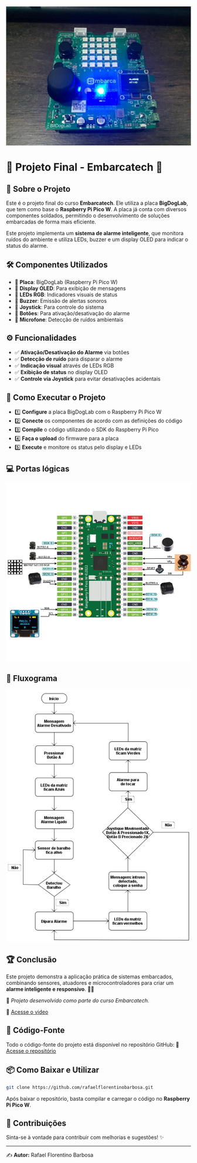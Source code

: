 ![alt text](placa.jpeg)

# 📡 Projeto Final - Embarcatech 🚀

## 📌 Sobre o Projeto

Este é o projeto final do curso **Embarcatech**. Ele utiliza a placa **BigDogLab**, que tem como base o **Raspberry Pi Pico W**. A placa já conta com diversos componentes soldados, permitindo o desenvolvimento de soluções embarcadas de forma mais eficiente.

Este projeto implementa um **sistema de alarme inteligente**, que monitora ruídos do ambiente e utiliza LEDs, buzzer e um display OLED para indicar o status do alarme.

## 🛠 Componentes Utilizados

- 🔹 **Placa**: BigDogLab (Raspberry Pi Pico W)
- 🔹 **Display OLED**: Para exibição de mensagens
- 🔹 **LEDs RGB**: Indicadores visuais de status
- 🔹 **Buzzer**: Emissão de alertas sonoros
- 🔹 **Joystick**: Para controle do sistema
- 🔹 **Botões**: Para ativação/desativação do alarme
- 🔹 **Microfone**: Detecção de ruídos ambientais

## ⚙️ Funcionalidades

- ✅ **Ativação/Desativação do Alarme** via botões
- ✅ **Detecção de ruído** para disparar o alarme
- ✅ **Indicação visual** através de LEDs RGB
- ✅ **Exibição de status** no display OLED
- ✅ **Controle via Joystick** para evitar desativações acidentais


## 🚀 Como Executar o Projeto

- 1️⃣ **Configure** a placa BigDogLab com o Raspberry Pi Pico W
- 2️⃣ **Conecte** os componentes de acordo com as definições do código
- 3️⃣ **Compile** o código utilizando o SDK do Raspberry Pi Pico
- 4️⃣ **Faça o upload** do firmware para a placa
- 5️⃣ **Execute** e monitore os status pelo display e LEDs

## 💻 Portas lógicas

![alt text](portas.jpg)

## 📝 Fluxograma

![alt text](fluxograma_projeto.png)

## 🏆 Conclusão

Este projeto demonstra a aplicação prática de sistemas embarcados, combinando sensores, atuadores e microcontroladores para criar um **alarme inteligente e responsivo**. 🚨💡

📌 *Projeto desenvolvido como parte do curso Embarcatech.*

🔗 [Acesse o video](https://youtube.com/shorts/o0lpYnt-K90)

## 📜 Código-Fonte
Todo o código-fonte do projeto está disponível no repositório GitHub:
🔗 [Acesse o repositório](https://github.com/rafaelflorentinobarbosa)

## 📦 Como Baixar e Utilizar
```bash
git clone https://github.com/rafaelflorentinobarbosa.git
```

Após baixar o repositório, basta compilar e carregar o código no **Raspberry Pi Pico W**.

## 📢 Contribuições
Sinta-se à vontade para contribuir com melhorias e sugestões! ✨

---
✍️ **Autor:** Rafael Florentino Barbosa


